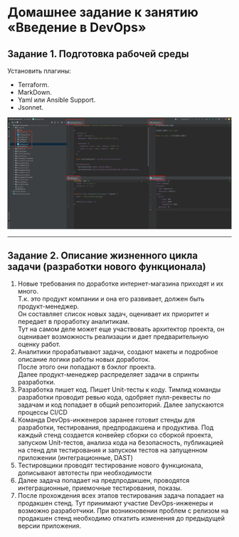 # Домашнее задание к занятию «Введение в DevOps»
     
## Задание 1. Подготовка рабочей среды

Установить плагины:

* Terraform.
* MarkDown.
* Yaml или Ansible Support.
* Jsonnet.

![](img/tools.png)

----

## Задание 2. Описание жизненного цикла задачи (разработки нового функционала)
1. Новые требования по доработке интернет-магазина приходят и их много.  
Т.к. это продукт компании и она его развивает, должен быть продукт-менеджер.  
Он составляет список новых задач, оценивает их приоритет и передает в проработку аналитикам.  
Тут на самом деле может еще участвовать архитектор проекта, он оценивает возможность реализации
и дает предварительную оценку работ.
2. Аналитики прорабатывают задачи, создают макеты и подробное описание логики работы новых доработок.  
После этого они попадают в бэклог проекта.  
Далее продукт-менеджер распределяет задачи в спринты разработки.
3. Разработка пишет код. Пишет Unit-тесты к коду. Тимлид команды разработки проводит ревью кода,
одобряет пулл-реквесты по задачам и код попадает в общий репозиторий.
Далее запускаются процессы CI/CD
4. Команда DevOps-инженеров заранее готовит стенды для разработки, тестирования, предпродакшена и продуктива.
Под каждый стенд создается конвейер сборки со сборкой проекта, запуском Unit-тестов,
анализа кода на безопасность, публикацией на стенд для тестирования и запуском тестов на запущенном приложении (интеграционные, DAST)
5. Тестировщики проводят тестирование нового функционала, дописывают автотесты при необходимости
6. Далее задача попадает на предпродакшен, проводятся интеграционные, приемочные тестирования, показы.
7. После прохождения всех этапов тестирования задача попадает на продакшен стенд.
Тут принимают участие DevOps-инженеры и возможно разработчики. 
При возникновении проблем с релизом на продакшен стенд необходимо откатить изменения до предыдущей версии приложения. 


